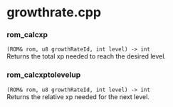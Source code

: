 # growthrate.cpp
### rom_calcxp
`(ROM& rom, u8 growthRateId, int level) -> int`  
Returns the total xp needed to reach the desired level.
### rom_calcxptolevelup
`(ROM& rom, u8 growthRateId, int level) -> int`  
Returns the relative xp needed for the next level.
